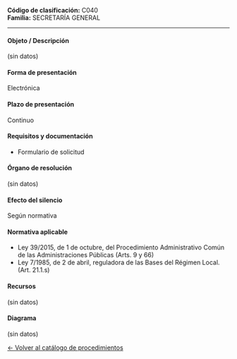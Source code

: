 
**Código de clasificación:** C040  
**Familia:** SECRETARÍA GENERAL

---

#### Objeto / Descripción

(sin datos)

#### Forma de presentación

Electrónica

#### Plazo de presentación

Continuo

#### Requisitos y documentación


- Formulario de solicitud

#### Órgano de resolución

(sin datos)

#### Efecto del silencio

Según normativa

#### Normativa aplicable


- Ley 39/2015, de 1 de octubre, del Procedimiento Administrativo Común de las Administraciones Públicas (Arts. 9 y 66)
- Ley 7/1985, de 2 de abril, reguladora de las Bases del Régimen Local. (Art. 21.1.s)

#### Recursos

(sin datos)

#### Diagrama

(sin datos)

 
[← Volver al catálogo de procedimientos](../buscador.md)
